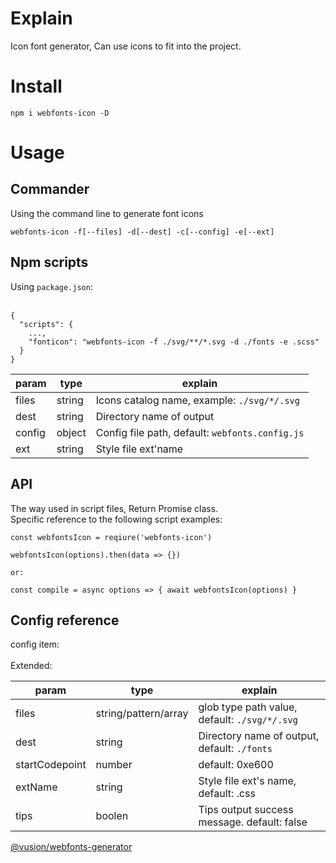 # Explain

Icon font generator, Can use icons to fit into the project.

# Install

```
npm i webfonts-icon -D
```

# Usage

## Commander

Using the command line to generate font icons

```
webfonts-icon -f[--files] -d[--dest] -c[--config] -e[--ext]
```

## Npm scripts

Using <code>package.json</code>: <br><br>

```
{
  "scripts": {
    ...,
    "fonticon": "webfonts-icon -f ./svg/**/*.svg -d ./fonts -e .scss"
  }
}
```

| param  | type   | explain                                                    |
| ------ | ------ | ---------------------------------------------------------- |
| files  | string | Icons catalog name, example: <code>./svg/\*_/_.svg</code>  |
| dest   | string | Directory name of output                                   |
| config | object | Config file path, default: <code>webfonts.config.js</code> |
| ext    | string | Style file ext\'name                                       |

## API

The way used in script files, Return Promise class.<br>
Specific reference to the following script examples:

```
const webfontsIcon = reqiure('webfonts-icon')

webfontsIcon(options).then(data => {})

or:

const compile = async options => { await webfontsIcon(options) }
```

## Config reference

config item: <br><br>
Extended:

| param          | type                 | explain                                                     |
| -------------- | -------------------- | ----------------------------------------------------------- |
| files          | string/pattern/array | glob type path value, default: <code>./svg/\*_/_.svg</code> |
| dest           | string               | Directory name of output, default: <code>./fonts</code>     |
| startCodepoint | number               | default: 0xe600                                             |
| extName        | string               | Style file ext's name, default: .css                        |
| tips           | boolen               | Tips output success message. default: false                 |

[@vusion/webfonts-generator](https://www.npmjs.com/package/@vusion/webfonts-generator)
